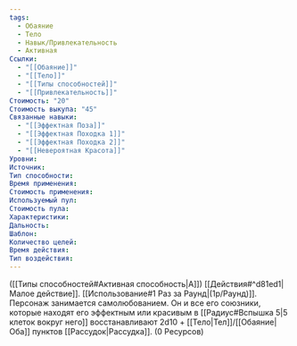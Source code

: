 ```yaml
---
tags:
  - Обаяние
  - Тело
  - Навык/Привлекательность
  - Активная
Ссылки:
  - "[[Обаяние]]"
  - "[[Тело]]"
  - "[[Типы способностей]]"
  - "[[Привлекательность]]"
Стоимость: "20"
Стоимость выкупа: "45"
Связанные навыки:
  - "[[Эффектная Поза]]"
  - "[[Эффектная Походка 1]]"
  - "[[Эффектная Походка 2]]"
  - "[[Невероятная Красота]]"
Уровни:
Источник:
Тип способности:
Время применения:
Стоимость применения:
Используемый пул:
Стоимость пула:
Характеристики:
Дальность:
Шаблон:
Количество целей:
Время действия:
Тип воздействия:
---
```

([[Типы способностей#Активная способность|А]]) [[Действия#^d81ed1|Малое действие]]. [[Использование#1 Раз за Раунд|(1р/Раунд)]]. Персонаж занимается самолюбованием. Он и все его союзники, которые находят его эффектным или красивым в [[Радиус#Вспышка 5|5 клеток вокруг него]] восстанавливают 2d10 + [[Тело|Тел]]/[[Обаяние|Оба]] пунктов [[Рассудок|Рассудка]]. (0 Ресурсов)